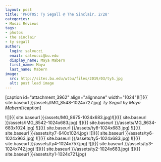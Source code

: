 ```yaml
---
layout: post
title: 'PHOTOS: Ty Segall @ The Sinclair, 2/28'
categories:
- Music Reviews
tags:
- photos
- the sinclair
- ty segall
author:
  login: salvucci
  email: salvucci@bu.edu
  display_name: Maya Mabern
  first_name: Maya
  last_name: Mabern
image:
  src: http://sites.bu.edu/wtbu/files/2019/03/ty5.jpg
  alt: post lead image
---
```

\[caption id="attachment\_3962" align="alignnone" width="1024"\]![]({{ site.baseurl }}/assets/IMG_8548-1024x727.jpg) _Ty Segall by Maya Mabern_\[/caption\]

![]({{ site.baseurl }}/assets/MG_8675-1024x683.jpg)![]({{ site.baseurl }}/assets/IMG_8542-1024x683.jpg) ![]({{ site.baseurl }}/assets/MG_8634-683x1024.jpg) ![]({{ site.baseurl }}/assets/ty8-1024x683.jpg) ![]({{ site.baseurl }}/assets/ty7-640x1024.jpg) ![]({{ site.baseurl }}/assets/ty6-1024x963.jpg) ![]({{ site.baseurl }}/assets/ty5-1024x683.jpg) ![]({{ site.baseurl }}/assets/ty4-1024x757.jpg) ![]({{ site.baseurl }}/assets/ty3-1024x742.jpg) ![]({{ site.baseurl }}/assets/ty2-1024x683.jpg) ![]({{ site.baseurl }}/assets/ty1-1024x721.jpg)